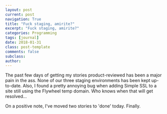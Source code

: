 ```yaml
---
layout: post
current: post
navigation: True
title: "Fuck staging, amirite?"
excerpt: "Fuck staging, amirite?"
categories: Programming
tags: [journal]
date: 2018-01-31
class: post-template
comments: false
subclass:
author:
---
```


The past few days of getting my stories product-reviewed has been a major pain in the ass. None of our three staging environments has been kept up-to-date. Also, I found a pretty annoying bug when adding Simple SSL to a site still using the Flywheel temp domain. Who knows when that will get resolved...

On a positive note, I've moved two stories to 'done' today. Finally.